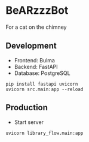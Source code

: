 # BeARzzzBot
 For a cat on the chimney

## Development

* Frontend: Bulma
* Backend: FastAPI
* Database: PostgreSQL

```shell
pip install fastapi uvicorn
uvicorn src.main:app --reload
```

## Production

* Start server

```shell
uvicorn library_flow.main:app
```
